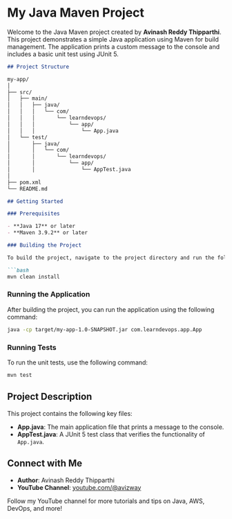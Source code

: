 
# My Java Maven Project

Welcome to the Java Maven project created by **Avinash Reddy Thipparthi**. This project demonstrates a simple Java application using Maven for build management. The application prints a custom message to the console and includes a basic unit test using JUnit 5.

```markdown
## Project Structure

my-app/
│
├── src/
│   ├── main/
│   │   ├── java/
│   │   │   └── com/
│   │   │       └── learndevops/
│   │   │           └── app/
│   │   │               └── App.java
│   └── test/
│       ├── java/
│       │   └── com/
│       │       └── learndevops/
│       │           └── app/
│       │               └── AppTest.java
│
├── pom.xml
└── README.md

## Getting Started

### Prerequisites

- **Java 17** or later
- **Maven 3.9.2** or later

### Building the Project

To build the project, navigate to the project directory and run the following command:

```bash
mvn clean install
```

### Running the Application

After building the project, you can run the application using the following command:

```bash
java -cp target/my-app-1.0-SNAPSHOT.jar com.learndevops.app.App
```

### Running Tests

To run the unit tests, use the following command:

```bash
mvn test
```

## Project Description

This project contains the following key files:

- **App.java**: The main application file that prints a message to the console.
- **AppTest.java**: A JUnit 5 test class that verifies the functionality of `App.java`.



## Connect with Me

- **Author**: Avinash Reddy Thipparthi
- **YouTube Channel**: [youtube.com/@avizway](https://youtube.com/@avizway)

Follow my YouTube channel for more tutorials and tips on Java, AWS, DevOps, and more!

